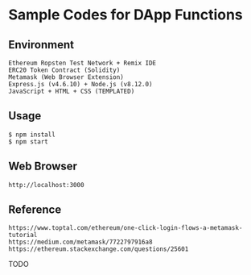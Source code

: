 # Sample Codes for DApp Functions  

## Environment  
```
Ethereum Ropsten Test Network + Remix IDE  
ERC20 Token Contract (Solidity)  
Metamask (Web Browser Extension)  
Express.js (v4.6.10) + Node.js (v8.12.0)  
JavaScript + HTML + CSS (TEMPLATED)  
```

## Usage  
```
$ npm install  
$ npm start  
```

## Web Browser  
```
http://localhost:3000  
```

## Reference
```
https://www.toptal.com/ethereum/one-click-login-flows-a-metamask-tutorial
https://medium.com/metamask/7722797916a8
https://ethereum.stackexchange.com/questions/25601
```

TODO